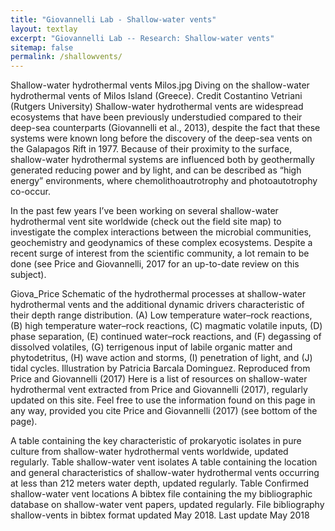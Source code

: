 ```yaml
---
title: "Giovannelli Lab - Shallow-water vents"
layout: textlay
excerpt: "Giovannelli Lab -- Research: Shallow-water vents"
sitemap: false
permalink: /shallowvents/
---
```



Shallow-water hydrothermal vents
Milos.jpg
Diving on the shallow-water hydrothermal vents of Milos Island (Greece). Credit Costantino Vetriani (Rutgers University)
Shallow-water hydrothermal vents are widespread ecosystems that have been previously understudied compared to their deep-sea counterparts (Giovannelli et al., 2013), despite the fact that these systems were known long before the discovery of the deep-sea vents on the Galapagos Rift in 1977. Because of their proximity to the surface, shallow-water hydrothermal systems are influenced both by geothermally generated reducing power and by light, and can be described as “high energy” environments, where chemolithoautrotrophy and photoautotrophy co-occur.

In the past few years I’ve been working on several shallow-water hydrothermal vent site worldwide (check out the field site map) to investigate the complex interactions between the microbial communities, geochemistry and geodynamics of these complex ecosystems. Despite a recent surge of interest from the scientific community, a lot remain to be done (see Price and Giovannelli, 2017 for an up-to-date review on this subject).

Giova_Price
Schematic of the hydrothermal processes at shallow-water hydrothermal vents and the additional dynamic drivers characteristic of their depth range distribution. (A) Low temperature water–rock reactions, (B) high temperature water–rock reactions, (C) magmatic volatile inputs, (D) phase separation, (E) continued water–rock reactions, and (F) degassing of dissolved volatiles, (G) terrigenous input of labile organic matter and phytodetritus, (H) wave action and storms, (I) penetration of light, and (J) tidal cycles. Illustration by Patricia Barcala Dominguez. Reproduced from Price and Giovannelli (2017)
Here is a list of resources on shallow-water hydrothermal vent extracted from Price and Giovannelli (2017), regularly updated on this site. Feel free to use the information found on this page in any way, provided you cite Price and Giovannelli (2017) (see bottom of the page).

A table containing the key characteristic of prokaryotic isolates in pure culture from shallow-water hydrothermal vents worldwide, updated regularly. Table shallow-water vent isolates
A table containing the location and general characteristics of shallow-water hydrothermal vents occurring at less than 212 meters water depth, updated regularly. Table Confirmed shallow-water vent locations
A bibtex file containing the my bibliographic database on shallow-water vent papers, updated regularly. File bibliography shallow-vents in bibtex format updated May 2018.
Last update May 2018
